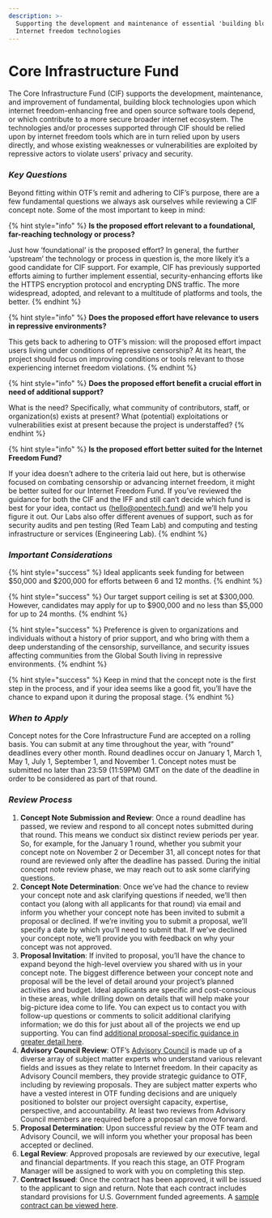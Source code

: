 ```yaml
---
description: >-
  Supporting the development and maintenance of essential 'building block'
  Internet freedom technologies
---
```


# Core Infrastructure Fund

The Core Infrastructure Fund \(CIF\) supports the development, maintenance, and improvement of fundamental, building block technologies upon which internet freedom-enhancing free and open source software tools depend, or which contribute to a more secure broader internet ecosystem. The technologies and/or processes supported through CIF should be relied upon by internet freedom tools which are in turn relied upon by users directly, and whose existing weaknesses or vulnerabilities are exploited by repressive actors to violate users’ privacy and security.

### _Key Questions_

Beyond fitting within OTF’s remit and adhering to CIF’s purpose, there are a few fundamental questions we always ask ourselves while reviewing a CIF concept note. Some of the most important to keep in mind:

{% hint style="info" %}
**Is the proposed effort relevant to a foundational, far-reaching technology or process?**

Just how ‘foundational’ is the proposed effort? In general, the further ‘upstream’ the technology or process in question is, the more likely it’s a good candidate for CIF support. For example, CIF has previously supported efforts aiming to further implement essential, security-enhancing efforts like the HTTPS encryption protocol and encrypting DNS traffic. The more widespread, adopted, and relevant to a multitude of platforms and tools, the better.
{% endhint %}

{% hint style="info" %}
**Does the proposed effort have relevance to users in repressive environments?** 

This gets back to adhering to OTF’s mission: will the proposed effort impact users living under conditions of repressive censorship? At its heart, the project should focus on improving conditions or tools relevant to those experiencing internet freedom violations.
{% endhint %}

{% hint style="info" %}
**Does the proposed effort benefit a crucial effort in need of additional support?** 

What is the need? Specifically, what community of contributors, staff, or organization\(s\) exists at present? What \(potential\) exploitations or vulnerabilities exist at present because the project is understaffed?
{% endhint %}

{% hint style="info" %}
**Is the proposed effort better suited for the Internet Freedom Fund?** 

If your idea doesn’t adhere to the criteria laid out here, but is otherwise focused on combating censorship or advancing internet freedom, it might be better suited for our Internet Freedom Fund. If you’ve reviewed the guidance for both the CIF and the IFF and still can’t decide which fund is best for your idea, contact us \(hello@opentech.fund\) and we’ll help you figure it out. Our Labs also offer different avenues of support, such as for security audits and pen testing \(Red Team Lab\) and computing and testing infrastructure or services \(Engineering Lab\).
{% endhint %}

### _Important Considerations_

{% hint style="success" %}
Ideal applicants seek funding for between $50,000 and $200,000 for efforts between 6 and 12 months.
{% endhint %}

{% hint style="success" %}
Our target support ceiling is set at $300,000. However, candidates may apply for up to $900,000 and no less than $5,000 for up to 24 months.
{% endhint %}

{% hint style="success" %}
Preference is given to organizations and individuals without a history of prior support, and who bring with them a deep understanding of the censorship, surveillance, and security issues affecting communities from the Global South living in repressive environments.
{% endhint %}

{% hint style="success" %}
Keep in mind that the concept note is the first step in the process, and if your idea seems like a good fit, you’ll have the chance to expand upon it during the proposal stage.
{% endhint %}

### _When to Apply_

Concept notes for the Core Infrastructure Fund are accepted on a rolling basis. You can submit at any time throughout the year, with “round” deadlines every other month. Round deadlines occur on January 1, March 1, May 1, July 1, September 1, and November 1. Concept notes must be submitted no later than 23:59 \(11:59PM\) GMT on the date of the deadline in order to be considered as part of that round.

### _Review Process_

1. **Concept Note Submission and Review**: Once a round deadline has passed, we review and respond to all concept notes submitted during that round. This means we conduct six distinct review periods per year. So, for example, for the January 1 round, whether you submit your concept note on November 2 or December 31, all concept notes for that round are reviewed only after the deadline has passed. During the initial concept note review phase, we may reach out to ask some clarifying questions. 
2. **Concept Note Determination**: Once we’ve had the chance to review your concept note and ask clarifying questions if needed, we’ll then contact you \(along with all applicants for that round\) via email and inform you whether your concept note has been invited to submit a proposal or declined. If we’re inviting you to submit a proposal, we’ll specify a date by which you’ll need to submit that. If we’ve declined your concept note, we’ll provide you with feedback on why your concept was not approved. 
3. **Proposal Invitation**: If invited to proposal, you’ll have the chance to expand beyond the high-level overview you shared with us in your concept note. The biggest difference between your concept note and proposal will be the level of detail around your project’s planned activities and budget. Ideal applicants are specific and cost-conscious in these areas, while drilling down on details that will help make your big-picture idea come to life. You can expect us to contact you with follow-up questions or comments to solicit additional clarifying information; we do this for just about all of the projects we end up supporting. You can find [additional proposal-specific guidance in greater detail here](../appendix-ii-proposal-guide.md). 
4. **Advisory Council Review**: OTF’s [Advisory Council](https://www.opentech.fund/about/people/advisory-council) is made up of a diverse array of subject matter experts who understand various relevant fields and issues as they relate to Internet freedom. In their capacity as Advisory Council members, they provide strategic guidance to OTF, including by reviewing proposals. They are subject matter experts who have a vested interest in OTF funding decisions and are uniquely positioned to bolster our project oversight capacity, expertise, perspective, and accountability. At least two reviews from Advisory Council members are required before a proposal can move forward. 
5. **Proposal Determination**: Upon successful review by the OTF team and Advisory Council, we will inform you whether your proposal has been accepted or declined. 
6. **Legal Review**: Approved proposals are reviewed by our executive, legal and financial departments. If you reach this stage, an OTF Program Manager will be assigned to work with you on completing this step. 
7. **Contract Issued**: Once the contract has been approved, it will be issued to the applicant to sign and return. Note that each contract includes standard provisions for U.S. Government funded agreements. A [sample contract can be viewed here](https://guide.opentech.fund/general-funding-guidelines#contract-templates-and-usg-provisions).


